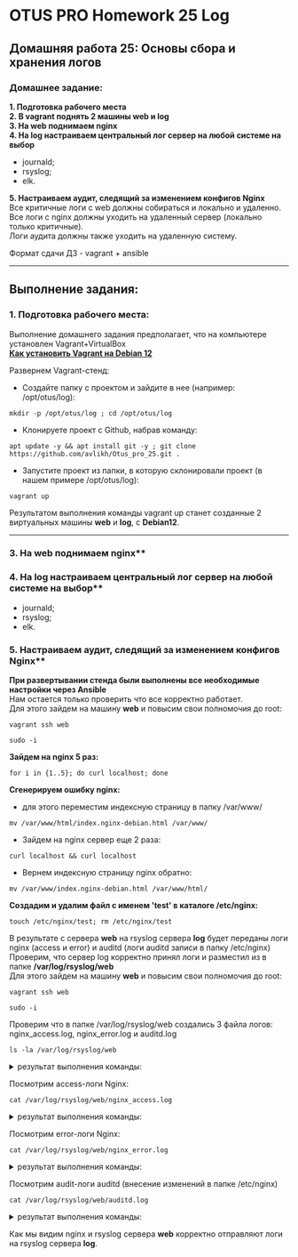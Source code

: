 # OTUS PRO Homework 25 Log

## Домашняя работа 25: Основы сбора и хранения логов

### Домашнее задание:
**1. Подготовка рабочего места**   
**2. В vagrant поднять 2 машины web и log**   
**3. На web поднимаем nginx**   
**4. На log настраиваем центральный лог сервер на любой системе на выбор**
* journald;   
* rsyslog;   
* elk.

**5. Настраиваем аудит, следящий за изменением конфигов Nginx**   
Все критичные логи с web должны собираться и локально и удаленно.   
Все логи с nginx должны уходить на удаленный сервер (локально только критичные).   
Логи аудита должны также уходить на удаленную систему.   
   
Формат сдачи ДЗ - vagrant + ansible  

---
## Выполнение задания:
### 1. Подготовка рабочего места:
Выполнение домашнего задания предполагает, что на компьютере установлен Vagrant+VirtualBox   
**[Как установить Vagrant на Debian 12](https://github.com/avlikh/Install_Vagrant_Debian12/blob/main/README.md)**   

Развернем Vagrant-стенд:
  - Создайте папку с проектом и зайдите в нее (например: /opt/otus/log):
```
mkdir -p /opt/otus/log ; cd /opt/otus/log
```
  - Клонируете проект с Github, набрав команду:
```
apt update -y && apt install git -y ; git clone https://github.com/avlikh/Otus_pro_25.git .
```
  - Запустите проект из папки, в которую склонировали проект (в нашем примере /opt/otus/log):
```
vagrant up
```
Результатом выполнения команды vagrant up станет созданные 2 виртуальных машины **web** и **log**, с **Debian12**.   

---
### 3. На web поднимаем nginx**   
### 4. На log настраиваем центральный лог сервер на любой системе на выбор**
* journald;   
* rsyslog;   
* elk.
### 5. Настраиваем аудит, следящий за изменением конфигов Nginx**

**При развертывании стенда были выполнены все необходимые настройки через Ansible**  
Нам остается только проверить что все корректно работает.   
Для этого зайдем на машину **web** и повысим свои полномочия до root:
```
vagrant ssh web
```
```
sudo -i
```
**Зайдем на nginx 5 раз:**
```
for i in {1..5}; do curl localhost; done
```
**Сгенерируем ошибку nginx:**
* для этого переместим индексную страницу в папку /var/www/
```
mv /var/www/html/index.nginx-debian.html /var/www/
```
* Зайдем на nginx сервер еще 2 раза:
```
curl localhost && curl localhost
```
* Вернем индексную страницу nginx обратно:
```
mv /var/www/index.nginx-debian.html /var/www/html/
```
**Создадим и удалим файл с именем 'test' в каталоге /etc/nginx:**
```
touch /etc/nginx/test; rm /etc/nginx/test
```
В результате с сервера **web** на rsyslog сервера **log** будет переданы логи nginx (access и error) и auditd (логи auditd записи в папку /etc/nginx)  
Проверим, что сервер log корректно принял логи и разместил из в папке **/var/log/rsyslog/web**  
Для этого зайдем на машину **web** и повысим свои полномочия до root:
```
vagrant ssh web
```
```
sudo -i
```
Проверим что в папке /var/log/rsyslog/web создались 3 файла логов: nginx_access.log, nginx_error.log и auditd.log
```
ls -la /var/log/rsyslog/web
```
<details>
<summary> результат выполнения команды: </summary>

```
drwxr-xr-x 2 root root 4096 Feb 21 15:13 .
drwxr-xr-x 4 root root 4096 Feb 21 15:08 ..
-rw-r----- 1 root adm   989 Feb 21 15:13 auditd.log
-rw-r----- 1 root adm   910 Feb 21 15:08 nginx_access.log
-rw-r----- 1 root adm   420 Feb 21 15:08 nginx_error.log
```
</details>

Посмотрим access-логи Nginx:

```
cat /var/log/rsyslog/web/nginx_access.log
```

<details>
<summary> результат выполнения команды: </summary>

```
2025-02-21T15:08:00+00:00 web nginx_access: 127.0.0.1 - - [21/Feb/2025:15:08:00 +0000] "GET / HTTP/1.1" 200 615 "-" "curl/7.88.1"
2025-02-21T15:08:00+00:00 web nginx_access: 127.0.0.1 - - [21/Feb/2025:15:08:00 +0000] "GET / HTTP/1.1" 200 615 "-" "curl/7.88.1"
2025-02-21T15:08:00+00:00 web nginx_access: 127.0.0.1 - - [21/Feb/2025:15:08:00 +0000] "GET / HTTP/1.1" 200 615 "-" "curl/7.88.1"
2025-02-21T15:08:00+00:00 web nginx_access: 127.0.0.1 - - [21/Feb/2025:15:08:00 +0000] "GET / HTTP/1.1" 200 615 "-" "curl/7.88.1"
2025-02-21T15:08:00+00:00 web nginx_access: 127.0.0.1 - - [21/Feb/2025:15:08:00 +0000] "GET / HTTP/1.1" 200 615 "-" "curl/7.88.1"
2025-02-21T15:08:08+00:00 web nginx_access: 127.0.0.1 - - [21/Feb/2025:15:08:08 +0000] "GET / HTTP/1.1" 403 153 "-" "curl/7.88.1"
2025-02-21T15:08:08+00:00 web nginx_access: 127.0.0.1 - - [21/Feb/2025:15:08:08 +0000] "GET / HTTP/1.1" 403 153 "-" "curl/7.88.1"
```
</details>

Посмотрим error-логи Nginx:

```
cat /var/log/rsyslog/web/nginx_error.log
```

<details>
<summary> результат выполнения команды: </summary>

```
2025-02-21T15:08:08+00:00 web nginx_error: 2025/02/21 15:08:08 [error] 2576#2576: *6 directory index of "/var/www/html/" is forbidden, client: 127.0.0.1, server: _, request: "GET / HTTP/1.1", host: "localhost"
2025-02-21T15:08:08+00:00 web nginx_error: 2025/02/21 15:08:08 [error] 2576#2576: *7 directory index of "/var/www/html/" is forbidden, client: 127.0.0.1, server: _, request: "GET / HTTP/1.1", host: "localhost"
```
</details>

Посмотрим audit-логи auditd (внесение изменений в папке /etc/nginx)

```
cat /var/log/rsyslog/web/auditd.log
```

<details>
<summary> результат выполнения команды: </summary>

```
2025-02-21T15:13:59+00:00 web auditd type=SYSCALL msg=audit(1740150839.542:193): arch=c000003e syscall=257 success=yes exit=3 a0=ffffff9c a1=7ffce16937ed a2=941 a3=1b6 items=2 ppid=2647 pid=2673 auid=1000 uid=0 gid=0 euid=0 suid=0 fsuid=0 egid=0 sgid=0 fsgid=0 tty=pts1 ses=5 comm="touch" exe="/usr/bin/touch" subj=unconfined key="nginx-config-change"#035ARCH=x86_64 SYSCALL=openat AUID="vagrant" UID="root" GID="root" EUID="root" SUID="root" FSUID="root" EGID="root" SGID="root" FSGID="root"
2025-02-21T15:13:59+00:00 web auditd type=SYSCALL msg=audit(1740150839.554:194): arch=c000003e syscall=263 success=yes exit=0 a0=ffffff9c a1=5565aca80bf0 a2=0 a3=7f45d3df8f80 items=2 ppid=2647 pid=2674 auid=1000 uid=0 gid=0 euid=0 suid=0 fsuid=0 egid=0 sgid=0 fsgid=0 tty=pts1 ses=5 comm="rm" exe="/usr/bin/rm" subj=unconfined key="nginx-config-change"#035ARCH=x86_64 SYSCALL=unlinkat AUID="vagrant" UID="root" GID="root" EUID="root" SUID="root" FSUID="root" EGID="root" SGID="root" FSGID="root"
```
</details>

Как мы видим nginx и rsyslog сервера **web** корректно отправляют логи на rsyslog сервера **log**.
